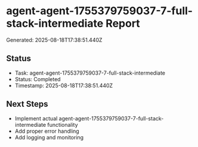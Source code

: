 # agent-agent-1755379759037-7-full-stack-intermediate Report

Generated: 2025-08-18T17:38:51.440Z

## Status
- Task: agent-agent-1755379759037-7-full-stack-intermediate
- Status: Completed
- Timestamp: 2025-08-18T17:38:51.440Z

## Next Steps
- Implement actual agent-agent-1755379759037-7-full-stack-intermediate functionality
- Add proper error handling
- Add logging and monitoring

